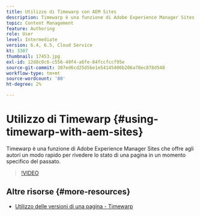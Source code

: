 ```yaml
---
title: Utilizzo di Timewarp con AEM Sites
description: Timewarp è una funzione di Adobe Experience Manager Sites che offre agli autori un modo rapido per rivedere lo stato di una pagina in un momento specifico del passato.
topic: Content Management
feature: Authoring
role: User
level: Intermediate
version: 6.4, 6.5, Cloud Service
kt: 3307
thumbnail: 17453.jpg
exl-id: 12d8c0c6-c556-49f4-a6fe-84fccfccf95e
source-git-commit: 307ed6cd25d5be1e54145406b206a78ec878d548
workflow-type: tm+mt
source-wordcount: '80'
ht-degree: 2%

---
```


# Utilizzo di Timewarp {#using-timewarp-with-aem-sites}

Timewarp è una funzione di Adobe Experience Manager Sites che offre agli autori un modo rapido per rivedere lo stato di una pagina in un momento specifico del passato.

>[!VIDEO](https://video.tv.adobe.com/v/17453/?quality=12&learn=on)

## Altre risorse {#more-resources}

* [Utilizzo delle versioni di una pagina - Timewarp](https://experienceleague.adobe.com/docs/experience-manager-cloud-service/sites/authoring/features/page-versions.html)

